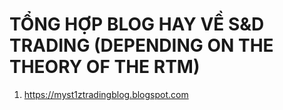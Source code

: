 # TỔNG HỢP BLOG HAY VỀ S&D TRADING (DEPENDING ON THE THEORY OF THE RTM)

1. https://myst1ztradingblog.blogspot.com
